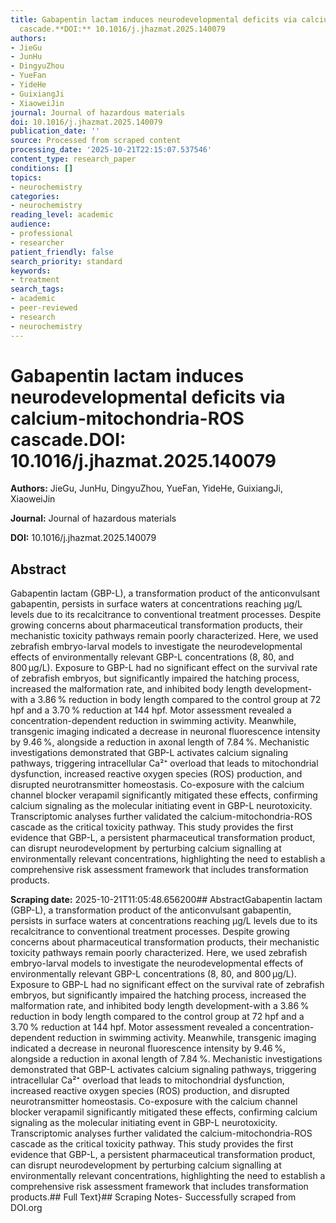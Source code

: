 ```yaml
---
title: Gabapentin lactam induces neurodevelopmental deficits via calcium-mitochondria-ROS
  cascade.**DOI:** 10.1016/j.jhazmat.2025.140079
authors:
- JieGu
- JunHu
- DingyuZhou
- YueFan
- YideHe
- GuixiangJi
- XiaoweiJin
journal: Journal of hazardous materials
doi: 10.1016/j.jhazmat.2025.140079
publication_date: ''
source: Processed from scraped content
processing_date: '2025-10-21T22:15:07.537546'
content_type: research_paper
conditions: []
topics:
- neurochemistry
categories:
- neurochemistry
reading_level: academic
audience:
- professional
- researcher
patient_friendly: false
search_priority: standard
keywords:
- treatment
search_tags:
- academic
- peer-reviewed
- research
- neurochemistry
---
```


# Gabapentin lactam induces neurodevelopmental deficits via calcium-mitochondria-ROS cascade.**DOI:** 10.1016/j.jhazmat.2025.140079

**Authors:** JieGu, JunHu, DingyuZhou, YueFan, YideHe, GuixiangJi, XiaoweiJin

**Journal:** Journal of hazardous materials

**DOI:** 10.1016/j.jhazmat.2025.140079

## Abstract

Gabapentin lactam (GBP-L), a transformation product of the anticonvulsant gabapentin, persists in surface waters at concentrations reaching μg/L levels due to its recalcitrance to conventional treatment processes. Despite growing concerns about pharmaceutical transformation products, their mechanistic toxicity pathways remain poorly characterized. Here, we used zebrafish embryo-larval models to investigate the neurodevelopmental effects of environmentally relevant GBP-L concentrations (8, 80, and 800 μg/L). Exposure to GBP-L had no significant effect on the survival rate of zebrafish embryos, but significantly impaired the hatching process, increased the malformation rate, and inhibited body length development-with a 3.86 % reduction in body length compared to the control group at 72 hpf and a 3.70 % reduction at 144 hpf. Motor assessment revealed a concentration-dependent reduction in swimming activity. Meanwhile, transgenic imaging indicated a decrease in neuronal fluorescence intensity by 9.46 %, alongside a reduction in axonal length of 7.84 %. Mechanistic investigations demonstrated that GBP-L activates calcium signaling pathways, triggering intracellular Ca²⁺ overload that leads to mitochondrial dysfunction, increased reactive oxygen species (ROS) production, and disrupted neurotransmitter homeostasis. Co-exposure with the calcium channel blocker verapamil significantly mitigated these effects, confirming calcium signaling as the molecular initiating event in GBP-L neurotoxicity. Transcriptomic analyses further validated the calcium-mitochondria-ROS cascade as the critical toxicity pathway. This study provides the first evidence that GBP-L, a persistent pharmaceutical transformation product, can disrupt neurodevelopment by perturbing calcium signalling at environmentally relevant concentrations, highlighting the need to establish a comprehensive risk assessment framework that includes transformation products.

**Scraping date:** 2025-10-21T11:05:48.656200## AbstractGabapentin lactam (GBP-L), a transformation product of the anticonvulsant gabapentin, persists in surface waters at concentrations reaching μg/L levels due to its recalcitrance to conventional treatment processes. Despite growing concerns about pharmaceutical transformation products, their mechanistic toxicity pathways remain poorly characterized. Here, we used zebrafish embryo-larval models to investigate the neurodevelopmental effects of environmentally relevant GBP-L concentrations (8, 80, and 800 μg/L). Exposure to GBP-L had no significant effect on the survival rate of zebrafish embryos, but significantly impaired the hatching process, increased the malformation rate, and inhibited body length development-with a 3.86 % reduction in body length compared to the control group at 72 hpf and a 3.70 % reduction at 144 hpf. Motor assessment revealed a concentration-dependent reduction in swimming activity. Meanwhile, transgenic imaging indicated a decrease in neuronal fluorescence intensity by 9.46 %, alongside a reduction in axonal length of 7.84 %. Mechanistic investigations demonstrated that GBP-L activates calcium signaling pathways, triggering intracellular Ca²⁺ overload that leads to mitochondrial dysfunction, increased reactive oxygen species (ROS) production, and disrupted neurotransmitter homeostasis. Co-exposure with the calcium channel blocker verapamil significantly mitigated these effects, confirming calcium signaling as the molecular initiating event in GBP-L neurotoxicity. Transcriptomic analyses further validated the calcium-mitochondria-ROS cascade as the critical toxicity pathway. This study provides the first evidence that GBP-L, a persistent pharmaceutical transformation product, can disrupt neurodevelopment by perturbing calcium signalling at environmentally relevant concentrations, highlighting the need to establish a comprehensive risk assessment framework that includes transformation products.## Full Text}## Scraping Notes- Successfully scraped from DOI.org